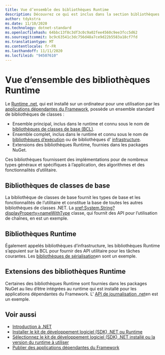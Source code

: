 ```yaml
---
title: Vue d’ensemble des bibliothèques Runtime
description: Découvrez ce qui est inclus dans la section bibliothèques Runtime de la table des matières.
author: tdykstra
ms.date: 11/10/2020
ms.technology: dotnet-standard
ms.openlocfilehash: 64bbc13f8c3df3c0c9a02fee4560c9ee3fcc5d62
ms.sourcegitcommit: bc9c63541c3dc756d48a7ce9d22b5583a18cf7fd
ms.translationtype: MT
ms.contentlocale: fr-FR
ms.lasthandoff: 11/11/2020
ms.locfileid: "94507610"
---
```

# <a name="runtime-libraries-overview"></a>Vue d’ensemble des bibliothèques Runtime

Le [Runtime .net](../core/introduction.md#sdk-and-runtimes), qui est installé sur un ordinateur pour une utilisation par les [applications dépendantes du Framework](../core/introduction.md#deployment-models), possède un ensemble standard de bibliothèques de classes :

* Ensemble principal, inclus dans le runtime et connu sous le nom de [bibliothèques de classes de base (BCL)](glossary.md#bcl).
* Ensemble complet, inclus dans le runtime et connu sous le nom de [bibliothèques d’exécution](glossary.md#runtime) ou de bibliothèques d' [infrastructure](glossary.md#framework).
* Extensions des bibliothèques Runtime, fournies dans les packages NuGet.

Ces bibliothèques fournissent des implémentations pour de nombreux types généraux et spécifiques à l’application, des algorithmes et des fonctionnalités d’utilitaire.

## <a name="base-class-libraries"></a>Bibliothèques de classes de base

La bibliothèque de classes de base fournit les types de base et les fonctionnalités de l’utilitaire et constitue la base de toutes les autres bibliothèques de classes .NET. La <xref:System.String?displayProperty=nameWithType> classe, qui fournit des API pour l’utilisation de chaînes, en est un exemple.

## <a name="runtime-libraries"></a>Bibliothèques Runtime

Également appelés bibliothèques d’infrastructure, les bibliothèques Runtime s’appuient sur la BCL pour fournir des API utilitaire pour les tâches courantes. Les [bibliothèques de sérialisation](serialization/index.md)en sont un exemple.

## <a name="extensions-to-the-runtime-libraries"></a>Extensions des bibliothèques Runtime

Certaines des bibliothèques Runtime sont fournies dans les packages NuGet au lieu d’être intégrées au runtime qui est installé pour les applications dépendantes du Framework. L' [API de journalisation .net](../core/extensions/logging.md)en est un exemple.

## <a name="see-also"></a>Voir aussi

* [Introduction à .NET](../core/introduction.md)
* [Installer le kit de développement logiciel (SDK) .NET ou Runtime](../core/install/index.yml)
* [Sélectionnez le kit de développement logiciel (SDK) .NET installé ou la version du runtime à utiliser](../core/versions/selection.md)
* [Publier des applications dépendantes du Framework](../core/deploying/index.md#publish-framework-dependent)
